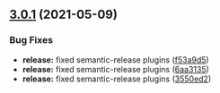 ## [3.0.1](https://gitlab.com/awesome-ddp/focus/compare/v3.0.0...v3.0.1) (2021-05-09)


### Bug Fixes

* **release:** fixed semantic-release plugins ([f53a9d5](https://gitlab.com/awesome-ddp/focus/commit/f53a9d5250a6900d01836dfcda80d7e582925562))
* **release:** fixed semantic-release plugins ([6aa3135](https://gitlab.com/awesome-ddp/focus/commit/6aa31352511c51cfb159c91dc438777c30ccba41))
* **release:** fixed semantic-release plugins ([3550ed2](https://gitlab.com/awesome-ddp/focus/commit/3550ed2f484d851336c1ee169b35703607c67c7b))
